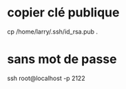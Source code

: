 # copier clé publique
cp /home/larry/.ssh/id_rsa.pub .

# sans mot de passe
ssh root@localhost -p 2122
